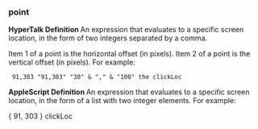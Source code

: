 ### point

<b>HyperTalk Definition </b> An expression that evaluates to a specific screen location, in the form of two integers separated by a comma.

Item 1 of a point is the horizontal offset (in pixels).  Item 2 of a point is the vertical offset (in pixels).  For example:

<code><pre>
91,303
"91,303"
"30" & "," & "100"
the clickLoc
</pre></code>

<code><b></code>AppleScript Definition </b> An expression that evaluates to a specific screen location, in the form of a list with two integer elements. For example:

{ 91, 303 } clickLoc 